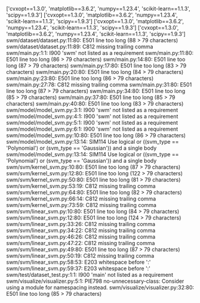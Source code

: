 ['cvxopt==1.3.0', 'matplotlib==3.6.2', 'numpy==1.23.4', 'scikit-learn==1.1.3', 'scipy==1.9.3']
['cvxopt==1.3.0', 'matplotlib==3.6.2', 'numpy==1.23.4', 'scikit-learn==1.1.3', 'scipy==1.9.3']
['cvxopt==1.3.0', 'matplotlib==3.6.2', 'numpy==1.23.4', 'scikit-learn==1.1.3', 'scipy==1.9.3']
['cvxopt==1.3.0', 'matplotlib==3.6.2', 'numpy==1.23.4', 'scikit-learn==1.1.3', 'scipy==1.9.3']
swm/dataset/dataset.py:11:80: E501 line too long (88 > 79 characters)
swm/dataset/dataset.py:11:89: C812 missing trailing comma
swm/main.py:1:1: I900 'swm' not listed as a requirement
swm/main.py:11:80: E501 line too long (86 > 79 characters)
swm/main.py:14:80: E501 line too long (87 > 79 characters)
swm/main.py:17:80: E501 line too long (83 > 79 characters)
swm/main.py:20:80: E501 line too long (84 > 79 characters)
swm/main.py:23:80: E501 line too long (86 > 79 characters)
swm/main.py:27:78: C812 missing trailing comma
swm/main.py:31:80: E501 line too long (87 > 79 characters)
swm/main.py:34:80: E501 line too long (85 > 79 characters)
swm/main.py:37:80: E501 line too long (85 > 79 characters)
swm/main.py:40:80: E501 line too long (83 > 79 characters)
swm/model/model_svm.py:3:1: I900 'swm' not listed as a requirement
swm/model/model_svm.py:4:1: I900 'swm' not listed as a requirement
swm/model/model_svm.py:5:1: I900 'swm' not listed as a requirement
swm/model/model_svm.py:6:1: I900 'swm' not listed as a requirement
swm/model/model_svm.py:10:80: E501 line too long (86 > 79 characters)
swm/model/model_svm.py:13:14: SIM114 Use logical or ((svm_type == 'Polynomial') or (svm_type == 'Gaussian')) and a single body
swm/model/model_svm.py:13:14: SIM114 Use logical or ((svm_type == 'Polynomial') or (svm_type == 'Gaussian')) and a single body
swm/svm/kernel_svm.py:10:80: E501 line too long (87 > 79 characters)
swm/svm/kernel_svm.py:12:80: E501 line too long (122 > 79 characters)
swm/svm/kernel_svm.py:50:80: E501 line too long (81 > 79 characters)
swm/svm/kernel_svm.py:53:19: C812 missing trailing comma
swm/svm/kernel_svm.py:64:80: E501 line too long (82 > 79 characters)
swm/svm/kernel_svm.py:66:14: C812 missing trailing comma
swm/svm/kernel_svm.py:73:59: C812 missing trailing comma
swm/svm/linear_svm.py:10:80: E501 line too long (84 > 79 characters)
swm/svm/linear_svm.py:12:80: E501 line too long (124 > 79 characters)
swm/svm/linear_svm.py:33:26: C812 missing trailing comma
swm/svm/linear_svm.py:34:22: C812 missing trailing comma
swm/svm/linear_svm.py:46:26: C812 missing trailing comma
swm/svm/linear_svm.py:47:22: C812 missing trailing comma
swm/svm/linear_svm.py:49:80: E501 line too long (87 > 79 characters)
swm/svm/linear_svm.py:50:19: C812 missing trailing comma
swm/svm/linear_svm.py:58:53: E203 whitespace before ':'
swm/svm/linear_svm.py:59:37: E203 whitespace before ':'
swm/test/dataset_test.py:1:1: I900 'main' not listed as a requirement
swm/visualize/visualizer.py:5:1: PIE798 no-unnecessary-class: Consider using a module for namespacing instead.
swm/visualize/visualizer.py:32:80: E501 line too long (85 > 79 characters)
